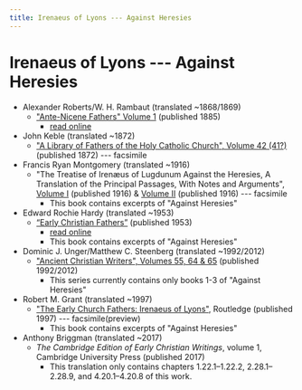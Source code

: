 ```yaml
---
title: Irenaeus of Lyons --- Against Heresies
---
```


# Irenaeus of Lyons --- Against Heresies

* Alexander Roberts/W. H. Rambaut (translated ~1868/1869)
  * ["Ante-Nicene Fathers" Volume 1](anf.html) (published 1885)
    * [read online](http://www.ccel.org/ccel/schaff/anf01/anf01.ix.i.html)
* John Keble (translated ~1872)
  * ["A Library of Fathers of the Holy Catholic Church", Volume 42 (41?)](https://archive.org/details/42ALibraryOfFathersOfTheHolyCatholicV42) (published 1872) --- facsimile
* Francis Ryan Montgomery (translated ~1916)
  * "The Treatise of Irenæus of Lugdunum Against the Heresies, A Translation of the Principal Passages, With Notes and Arguments", [Volume I](https://archive.org/details/treatiseofiren01iren) (published 1916) & [Volume II](https://archive.org/details/treatiseofiren02iren) (published 1916) --- facsimile
    * This book contains excerpts of "Against Heresies"
* Edward Rochie Hardy (translated ~1953)
  * [“Early Christian Fathers”](ecf.html) (published 1953)
    * [read online](http://www.ccel.org/ccel/richardson/fathers/fathers.xi.i.html)
    * This book contains excerpts of "Against Heresies"
* Dominic J. Unger/Matthew C. Steenberg (translated ~1992/2012)
  * ["Ancient Christian Writers", Volumes 55, 64  & 65](ancientchristianwriters.html) (published 1992/2012)
    * This series currently contains only books 1-3 of "Against Heresies"
* Robert M. Grant (translated ~1997)
  * ["The Early Church Fathers: Irenaeus of Lyons"](https://books.google.com/books?id=Ox_jaDPt_0YC), Routledge (published 1997) --- facsimile(preview)
    * This book contains excerpts of "Against Heresies"
* Anthony Briggman (translated ~2017)
  * *The Cambridge Edition of Early Christian Writings*, volume 1, Cambridge University Press (published 2017)
    * This translation only contains chapters 1.22.1–1.22.2, 2.28.1–2.28.9,
and 4.20.1–4.20.8 of this work.
